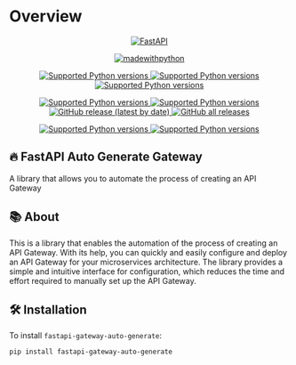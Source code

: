 # Overview

<p align="center">
  <a href="https://fastapi.tiangolo.com"><img src="https://raw.githubusercontent.com/xitowzys-ISZF/FastAPI-Auto-Generate-Gateway/main/raw/FastAPI-API-Gateway-Magic-logo.png" alt="FastAPI"></a>
</p>

<p align="center">
<a href="https://www.python.org/"> <img src="https://img.shields.io/badge/made%20with-python%20%F0%9F%90%8D-brightgreen" alt="madewithpython" border="0"></a>
</p>

<p align="center">

<a href="https://github.com/xitowzys-ISZF/FastAPI-auto-generate-gateway/blob/dev/LICENSE)" target="_blank">
    <img src="https://scrutinizer-ci.com/g/xitowzys-ISZF/FastAPI-auto-generate-gateway/badges/quality-score.png?b=dev" alt="Supported Python versions">    
    <img src="https://scrutinizer-ci.com/g/xitowzys-ISZF/FastAPI-auto-generate-gateway/badges/code-intelligence.svg?b=dev" alt="Supported Python versions">
    <img src="https://scrutinizer-ci.com/g/xitowzys-ISZF/FastAPI-auto-generate-gateway/badges/build.png?b=dev" alt="Supported Python versions">
</a>

</p>
<p align="center">

<a href="https://github.com/xitowzys-ISZF/FastAPI-auto-generate-gateway/blob/dev/LICENSE)" target="_blank">
    <img src="https://img.shields.io/github/license/xitowzys-ISZF/FastAPI-auto-generate-gateway" alt="Supported Python versions">
    <img src="https://raw.githubusercontent.com/xitowzys-ISZF/FastAPI-Auto-Generate-Gateway/main/raw/coverage.svg" alt="Supported Python versions">
    <img alt="GitHub release (latest by date)" src="https://img.shields.io/github/v/release/xitowzys-ISZF/FastAPI-auto-generate-gateway">
    <img alt="GitHub all releases" src="https://img.shields.io/github/downloads/xitowzys-ISZF/FastAPI-auto-generate-gateway/total">

</a>

</p>

<p align="center">
    <a href="https://xitowzys-iszf.github.io/FastAPI-Auto-Generate-Gateway/" target="_blank">
        <img src="https://img.shields.io/badge/Documentation-ef5552?style=for-the-badge&logo=Read the Docs&logoColor=ffffff" alt="Supported Python versions">
    </a>
    <a href="https://github.com/xitowzys-ISZF/FastAPI-auto-generate-gateway/tree/dev/fastapi_gateway_auto_generate" target="_blank">
        <img src="https://img.shields.io/badge/Source_code-0953dc?style=for-the-badge&logo=Github&logoColor=fffff" alt="Supported Python versions">
    </a>
</p>

## 🔥 FastAPI Auto Generate Gateway

A library that allows you to automate the process of creating an API Gateway

## 📚 About

This is a library that enables the automation of the process of creating an API Gateway. 
With its help, you can quickly and easily configure and deploy an API Gateway for your microservices architecture.
The library provides a simple and intuitive interface for configuration, 
which reduces the time and effort required to manually set up the API Gateway.


## 🛠️ Installation


To install `fastapi-gateway-auto-generate`:


```bash
pip install fastapi-gateway-auto-generate
```